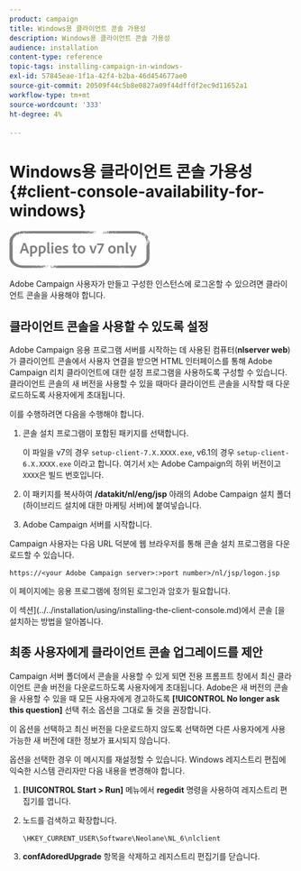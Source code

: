 ```yaml
---
product: campaign
title: Windows용 클라이언트 콘솔 가용성
description: Windows용 클라이언트 콘솔 가용성
audience: installation
content-type: reference
topic-tags: installing-campaign-in-windows-
exl-id: 57845eae-1f1a-42f4-b2ba-46d454677ae0
source-git-commit: 20509f44c5b8e0827a09f44dffdf2ec9d11652a1
workflow-type: tm+mt
source-wordcount: '333'
ht-degree: 4%

---
```


# Windows용 클라이언트 콘솔 가용성{#client-console-availability-for-windows}

![](../../assets/v7-only.svg)

Adobe Campaign 사용자가 만들고 구성한 인스턴스에 로그온할 수 있으려면 클라이언트 콘솔을 사용해야 합니다.

## 클라이언트 콘솔을 사용할 수 있도록 설정

Adobe Campaign 응용 프로그램 서버를 시작하는 데 사용된 컴퓨터(**nlserver web**)가 클라이언트 콘솔에서 사용자 연결을 받으면 HTML 인터페이스를 통해 Adobe Campaign 리치 클라이언트에 대한 설정 프로그램을 사용하도록 구성할 수 있습니다. 클라이언트 콘솔의 새 버전을 사용할 수 있을 때마다 클라이언트 콘솔을 시작할 때 다운로드하도록 사용자에게 초대됩니다.

이를 수행하려면 다음을 수행해야 합니다.

1. 콘솔 설치 프로그램이 포함된 패키지를 선택합니다.

   이 파일을 v7의 경우 `setup-client-7.X.XXXX.exe`, v6.1의 경우 `setup-client-6.X.XXXX.exe` 이라고 합니다. 여기서 `X`는 Adobe Campaign의 하위 버전이고 `XXXX`은 빌드 번호입니다.

1. 이 패키지를 복사하여 **/datakit/nl/eng/jsp** 아래의 Adobe Campaign 설치 폴더(하이브리드 설치에 대한 마케팅 서버)에 붙여넣습니다.
1. Adobe Campaign 서버를 시작합니다.

Campaign 사용자는 다음 URL 덕분에 웹 브라우저를 통해 콘솔 설치 프로그램을 다운로드할 수 있습니다.

```
https://<your Adobe Campaign server>:>port number>/nl/jsp/logon.jsp
```

이 페이지에는 응용 프로그램에 정의된 로그인과 암호가 필요합니다.

이 섹션](../../installation/using/installing-the-client-console.md)에서 콘솔 [을 설치하는 방법을 알아봅니다.

## 최종 사용자에게 클라이언트 콘솔 업그레이드를 제안

Campaign 서버 폴더에서 콘솔을 사용할 수 있게 되면 전용 프롬프트 창에서 최신 클라이언트 콘솔 버전을 다운로드하도록 사용자에게 초대됩니다. Adobe은 새 버전의 콘솔을 사용할 수 있을 때 모든 사용자에게 경고하도록 **[!UICONTROL No longer ask this question]** 선택 취소 옵션을 그대로 둘 것을 권장합니다.

이 옵션을 선택하고 최신 버전을 다운로드하지 않도록 선택하면 다른 사용자에게 사용 가능한 새 버전에 대한 정보가 표시되지 않습니다.

옵션을 선택한 경우 이 메시지를 재설정할 수 있습니다. Windows 레지스트리 편집에 익숙한 시스템 관리자만 다음 내용을 변경해야 합니다.

1. **[!UICONTROL Start > Run]** 메뉴에서 **regedit** 명령을 사용하여 레지스트리 편집기를 엽니다.
1. 노드를 검색하고 확장합니다.

   ```
   \HKEY_CURRENT_USER\Software\Neolane\NL_6\nlclient
   ```

1. **confAdoredUpgrade** 항목을 삭제하고 레지스트리 편집기를 닫습니다.
